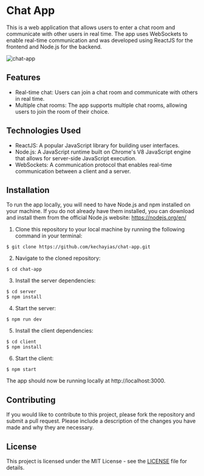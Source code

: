 # Chat App

This is a web application that allows users to enter a chat room and communicate with other users in real time. The app uses WebSockets to enable real-time communication and was developed using ReactJS for the frontend and Node.js for the backend.

![chat-app](https://user-images.githubusercontent.com/70820055/169347591-a9d08167-de83-405f-a52f-118e973ec5bb.gif)

## Features
- Real-time chat: Users can join a chat room and communicate with others in real time.
- Multiple chat rooms: The app supports multiple chat rooms, allowing users to join the room of their choice.


## Technologies Used
- ReactJS: A popular JavaScript library for building user interfaces.
- Node.js: A JavaScript runtime built on Chrome's V8 JavaScript engine that allows for server-side JavaScript execution.
- WebSockets: A communication protocol that enables real-time communication between a client and a server.


## Installation

To run the app locally, you will need to have Node.js and npm installed on your machine. If you do not already have them installed, you can download and install them from the official Node.js website: https://nodejs.org/en/

1. Clone this repository to your local machine by running the following command in your terminal:
```
$ git clone https://github.com/kechayias/chat-app.git
```
2. Navigate to the cloned repository:
```
$ cd chat-app
```
3. Install the server dependencies:
```
$ cd server
$ npm install  
```
4. Start the server:
```
$ npm run dev 
```

5. Install the client dependencies:
```
$ cd client 
$ npm install
```
6. Start the client:
```
$ npm start 
```
The app should now be running locally at http://localhost:3000.

## Contributing
If you would like to contribute to this project, please fork the repository and submit a pull request. Please include a description of the changes you have made and why they are necessary.

## License
This project is licensed under the MIT License - see the [LICENSE](LICENSE) file for details.
